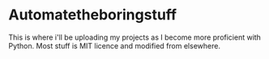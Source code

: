 # Automatetheboringstuff
This is where i'll be uploading my projects as I become more proficient with Python. 
Most stuff is MIT licence and modified from elsewhere.

